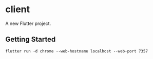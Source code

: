# client

A new Flutter project.

## Getting Started

```
flutter run -d chrome --web-hostname localhost --web-port 7357
```
